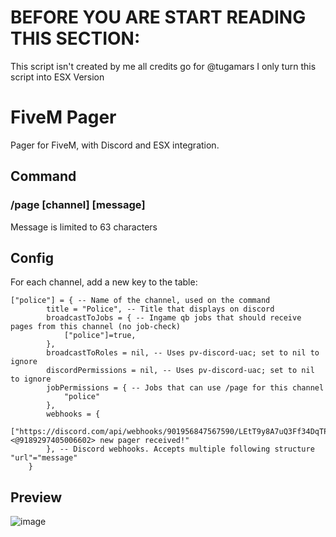 # BEFORE YOU ARE START READING THIS SECTION:
This script isn't created by me all credits go for @tugamars
I only turn this script into ESX Version


# FiveM Pager
Pager for FiveM, with Discord and ESX integration.

## Command

### /page [channel] [message]
Message is limited to 63 characters

## Config

For each channel, add a new key to the table:
```
["police"] = { -- Name of the channel, used on the command
        title = "Police", -- Title that displays on discord
        broadcastToJobs = { -- Ingame qb jobs that should receive pages from this channel (no job-check)
            ["police"]=true,
        },
        broadcastToRoles = nil, -- Uses pv-discord-uac; set to nil to ignore
        discordPermissions = nil, -- Uses pv-discord-uac; set to nil to ignore
        jobPermissions = { -- Jobs that can use /page for this channel
            "police"
        },
        webhooks = {
            ["https://discord.com/api/webhooks/901956847567590/LEtT9y8A7uQ3Ff34DqTPCNODWk2Xcz8rb042_ug055mjZNkgL7qvrUzDsxHmWRls"]="<@9189297405006602> new pager received!"
        }, -- Discord webhooks. Accepts multiple following structure "url"="message"
    }
```



## Preview

![image](https://user-images.githubusercontent.com/25794492/208526202-8d256282-ec39-4019-a3d3-438ba4e82282.png)
